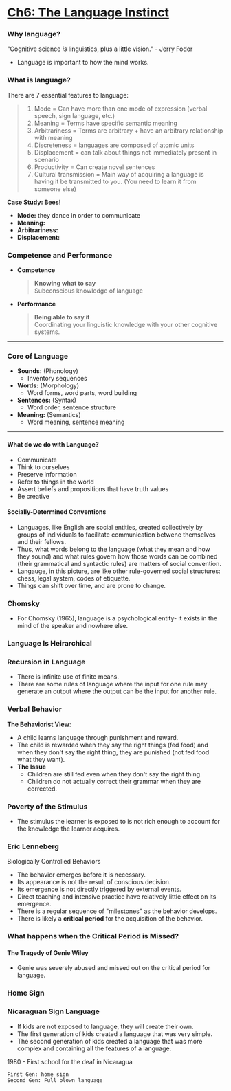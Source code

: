 # [Ch6: The Language Instinct](../cog-sci/cog-sci)

### Why language?

"Cognitive science *is* linguistics, plus a little vision." - Jerry Fodor

- Language is important to how the mind works.

### What is language?

There are 7 essential features to language:

> 1. Mode = Can have more than one mode of expression (verbal speech, sign language, etc.)
> 2. Meaning = Terms have specific semantic meaning
> 3. Arbitrariness = Terms are arbitrary + have an arbitrary relationship with meaning
> 4. Discreteness = languages are composed of atomic units
> 5. Displacement = can talk about things not immediately present in scenario
> 6. Productivity = Can create novel sentences
> 7. Cultural transmission = Main way of acquiring a language is having it be transmitted to you. (You need to learn it from someone else)

**Case Study: Bees!**
- **Mode:** they dance in order to communicate
- **Meaning:** 
- **Arbitrariness:** 
- **Displacement:**

### Competence and Performance
- **Competence**
  	> **Knowing what to say**\
	> Subconscious knowledge of language

- **Performance**
	> **Being able to say it**\
	> Coordinating your linguistic knowledge with your other cognitive systems.

---

### Core of Language

- **Sounds:** (Phonology)
  - Inventory sequences
- **Words:** (Morphology)
  - Word forms, word parts, word building
- **Sentences:** (Syntax)
  - Word order, sentence structure
- **Meaning:** (Semantics)
  - Word meaning, sentence meaning

---

#### What do we do with Language?
- Communicate
- Think to ourselves
- Preserve information
- Refer to things in the world
- Assert beliefs and propositions that have truth values
- Be creative

#### Socially-Determined Conventions
- Languages, like English are social entities, created collectively by groups of individuals to facilitate communication betwene themselves and their fellows.
- Thus, what words belong to the language (what they mean and how they sound) and what rules govern how those words can be combined (their grammatical and syntactic rules) are matters of social convention.
- Langauge, in this picture, are like other rule-governed social structures: chess, legal system, codes of etiquette.
- Things can shift over time, and are prone to change.

### Chomsky
- For Chomsky (1965), language is a psychological entity- it exists in the mind of the speaker and nowhere else.

### Language Is Heirarchical

### Recursion in Language
- There is infinite use of finite means.
- There are some rules of language where the input for one rule may generate an output where the output can be the input for another rule.

### Verbal Behavior

**The Behaviorist View**:
- A child learns language through punishment and reward. 
- The child is rewarded when they say the right things (fed food) and when they don't say the right thing, they are punished (not fed food what they want).
- **The Issue**
  - Children are still fed even when they don't say the right thing.
  - Children do not actually correct their grammar when they are corrected.

### Poverty of the Stimulus
- The stimulus the learner is exposed to is not rich enough to account for the knowledge the learner acquires.

### Eric Lenneberg

Biologically Controlled Behaviors
- The behavior emerges before it is necessary.
- Its appearance is not the result of conscious decision.
- Its emergence is not directly triggered by external events.
- Direct teaching and intensive practice have relatively little effect on its emergence.
- There is a regular sequence of "milestones" as the behavior develops.
- There is likely a **critical period** for the acquisition of the behavior.

### What happens when the Critical Period is Missed?

#### The Tragedy of Genie Wiley
- Genie was severely abused and missed out on the critical period for language.

### Home Sign

### Nicaraguan Sign Language
- If kids are not exposed to language, they will create their own.
- The first generation of kids created a language that was very simple.
- The second generation of kids created a language that was more complex and containing all the features of a language.

1980 - First school for the deaf in Nicaragua

	First Gen: home sign
	Second Gen: Full blown language
